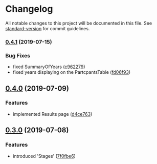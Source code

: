 # Changelog

All notable changes to this project will be documented in this file. See [standard-version](https://github.com/conventional-changelog/standard-version) for commit guidelines.

### [0.4.1](https://github.com/alexbadm/code-sign-app/compare/v0.4.0...v0.4.1) (2019-07-15)


### Bug Fixes

* fixed SummaryOfYears ([c962279](https://github.com/alexbadm/code-sign-app/commit/c962279))
* fixed years displaying on the PartcpantsTable ([fd06f93](https://github.com/alexbadm/code-sign-app/commit/fd06f93))



## [0.4.0](https://github.com/alexbadm/code-sign-app/compare/v0.3.0...v0.4.0) (2019-07-09)


### Features

* implemented Results page ([d4ce763](https://github.com/alexbadm/code-sign-app/commit/d4ce763))



## [0.3.0](https://github.com/alexbadm/code-sign-app/compare/v0.2.4...v0.3.0) (2019-07-08)


### Features

* introduced 'Stages' ([7f0fbe6](https://github.com/alexbadm/code-sign-app/commit/7f0fbe6))
